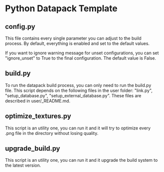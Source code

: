 
# Python Datapack Template
## config.py
This file contains every single parameter you can adjust to the build process.
By default, everything is enabled and set to the default values.

If you want to ignore warning message for unset configurations, you can set "ignore_unset" to True to the final configuration.
The default value is False.

## build.py
To run the datapack build process, you can only need to run the build.py file.
This script depends on the following files in the user folder: "link.py", "setup_database.py", "setup_external_database.py".
These files are described in user/_README.md.

## optimize_textures.py
This script is an utility one, you can run it and it will try to optimize every .png file in the directory without losing quality.

## upgrade_build.py
This script is an utility one, you can run it and it upgrade the build system to the latest version.

